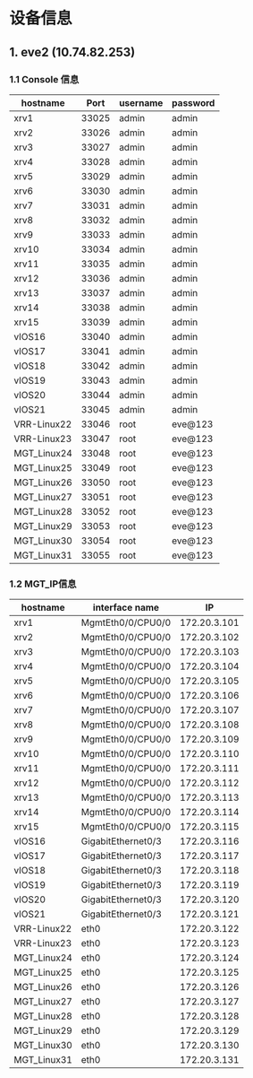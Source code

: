 # 设备信息


## 1. eve2 (10.74.82.253)
### 1.1 Console 信息
hostname | Port | username | password
---------|------|----------|---------
xrv1     | 33025| admin    | admin
xrv2     | 33026 | admin    | admin
xrv3     | 33027 | admin    | admin
xrv4     | 33028 | admin    | admin
xrv5     | 33029 | admin    | admin
xrv6     | 33030 | admin    | admin
xrv7     | 33031 | admin    | admin
xrv8     | 33032 | admin    | admin
xrv9     | 33033 | admin    | admin
xrv10    | 33034 | admin    | admin
xrv11    | 33035 | admin    | admin
xrv12    | 33036 | admin    | admin
xrv13    | 33037 | admin    | admin
xrv14    | 33038 | admin    | admin
xrv15    | 33039 | admin    | admin
vIOS16   | 33040| admin    | admin
vIOS17    | 33041| admin    | admin
vIOS18    | 33042 | admin    | admin
vIOS19    | 33043 | admin    | admin
vIOS20   | 33044 | admin    | admin
vIOS21    | 33045 | admin    | admin
VRR-Linux22    | 33046 | root    | eve@123
VRR-Linux23    | 33047 | root    | eve@123
MGT_Linux24    | 33048 | root    | eve@123
MGT_Linux25    | 33049 | root    | eve@123
MGT_Linux26    | 33050 | root    | eve@123
MGT_Linux27    | 33051 | root    | eve@123
MGT_Linux28    | 33052 | root    | eve@123
MGT_Linux29    | 33053 | root    | eve@123
MGT_Linux30    | 33054 | root    | eve@123
MGT_Linux31    | 33055 | root    | eve@123

### 1.2 MGT_IP信息
hostname      | interface name | IP
--------------| ---------------|----
xrv1  | MgmtEth0/0/CPU0/0      | 172.20.3.101  
xrv2  | MgmtEth0/0/CPU0/0      | 172.20.3.102  
xrv3  | MgmtEth0/0/CPU0/0      | 172.20.3.103  
xrv4  | MgmtEth0/0/CPU0/0      | 172.20.3.104  
xrv5  | MgmtEth0/0/CPU0/0      | 172.20.3.105  
xrv6  | MgmtEth0/0/CPU0/0      | 172.20.3.106  
xrv7  | MgmtEth0/0/CPU0/0      | 172.20.3.107  
xrv8  | MgmtEth0/0/CPU0/0      | 172.20.3.108  
xrv9  | MgmtEth0/0/CPU0/0      | 172.20.3.109  
xrv10 | MgmtEth0/0/CPU0/0      | 172.20.3.110  
xrv11 | MgmtEth0/0/CPU0/0      | 172.20.3.111  
xrv12 | MgmtEth0/0/CPU0/0      | 172.20.3.112  
xrv13 | MgmtEth0/0/CPU0/0      | 172.20.3.113  
xrv14 | MgmtEth0/0/CPU0/0      | 172.20.3.114  
xrv15 | MgmtEth0/0/CPU0/0      | 172.20.3.115  
vIOS16| GigabitEthernet0/3      | 172.20.3.116  
vIOS17| GigabitEthernet0/3      | 172.20.3.117  
vIOS18| GigabitEthernet0/3      | 172.20.3.118  
vIOS19| GigabitEthernet0/3      | 172.20.3.119   
vIOS20| GigabitEthernet0/3      | 172.20.3.120   
vIOS21| GigabitEthernet0/3      | 172.20.3.121 
VRR-Linux22|eth0                | 172.20.3.122
VRR-Linux23|eth0                | 172.20.3.123
MGT_Linux24|eth0                | 172.20.3.124
MGT_Linux25|eth0                | 172.20.3.125
MGT_Linux26|eth0                | 172.20.3.126
MGT_Linux27|eth0                | 172.20.3.127
MGT_Linux28|eth0                | 172.20.3.128
MGT_Linux29|eth0                | 172.20.3.129
MGT_Linux30|eth0                | 172.20.3.130
MGT_Linux31|eth0                | 172.20.3.131

